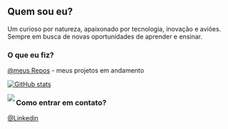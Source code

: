 ## Quem sou eu? 
Um curioso por natureza, apaixonado por tecnologia, inovação e aviões. Sempre em busca de novas oportunidades de aprender e ensinar.

### O que eu fiz?
[@meus Repos](https://github.com/rog-goncalves?tab=repositories) - meus projetos em andamento

[![GitHub stats](https://github-readme-stats.vercel.app/api?username=rog-goncalves&theme=onedark)](https://github.com/anuraghazra/github-readme-stats)

<a href="https://github.com/anuraghazra/github-readme-stats">
<img align="left" src="https://github-readme-stats.vercel.app/api/top-langs/?username=rog-goncalves&layout=compact&theme=onedark&hide_border=true&bg_color=0D1117" />
</a>

### Como entrar em contato?

[@Linkedin](https://www.linkedin.com/in/rodrigo-oliveira-goncalves/) 


